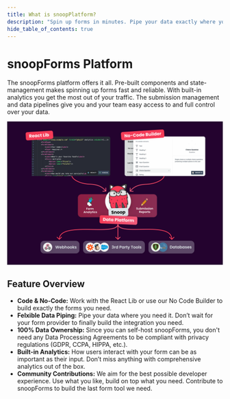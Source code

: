 ```yaml
---
title: What is snoopPlatform?
description: "Spin up forms in minutes. Pipe your data exactly where you need it. Maximize your results with juicy analytics."
hide_table_of_contents: true
---
```


# snoopForms Platform

The snoopForms platform offers it all. Pre-built components and state-management makes spinning up forms fast and reliable. With built-in analytics you get the most out of your traffic. The submission management and data pipelines give you and your team easy access to and full control over your data.

![snoopForm Explainer](./img/platform-explainer.svg)

## Feature Overview

- **Code & No-Code:** Work with the React Lib or use our No Code Builder to build exactly the forms you need.
- **Felxible Data Piping:** Pipe your data where you need it. Don’t wait for your form provider to finally build the integration you need.
- **100% Data Ownership:** Since you can self-host snoopForms, you don't need any Data Processing Agreements to be compliant with privacy regulations (GDPR, CCPA, HIPPA, etc.).
- **Built-in Analytics:** How users interact with your form can be as important as their input. Don’t miss anything with comprehensive analytics out of the box.
- **Community Contributions:** We aim for the best possible developer experience. Use what you like, build on top what you need. Contribute to snoopForms to build the last form tool we need.
